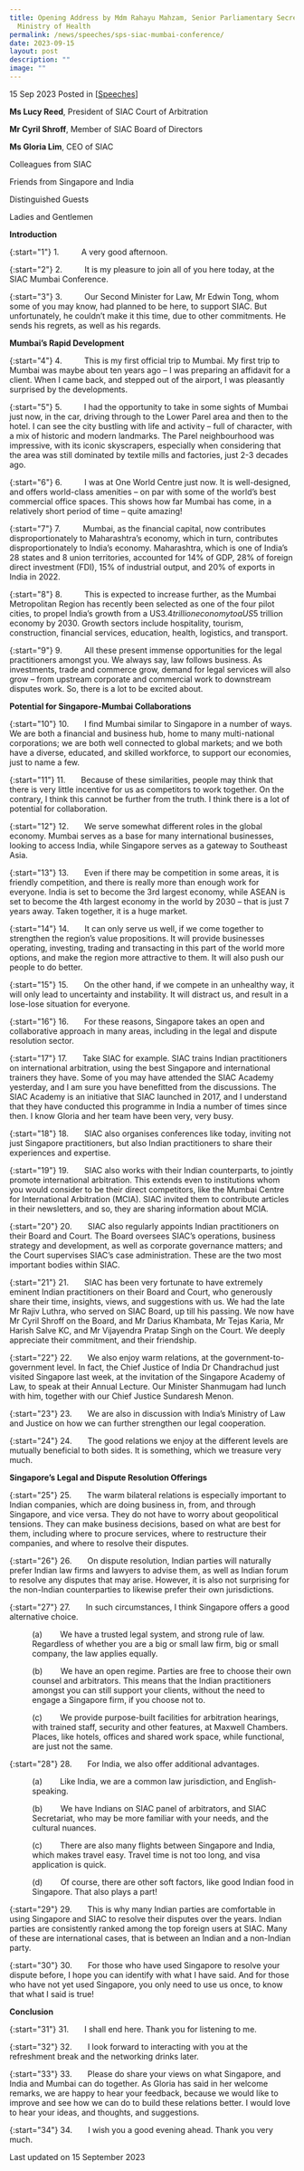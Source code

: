 ```yaml
---
title: Opening Address by Mdm Rahayu Mahzam, Senior Parliamentary Secretary of
  Ministry of Health
permalink: /news/speeches/sps-siac-mumbai-conference/
date: 2023-09-15
layout: post
description: ""
image: ""
---
```

15 Sep 2023 Posted in [[Speeches](/news/speeches)]

**Ms Lucy Reed**, President of SIAC Court of Arbitration

**Mr Cyril Shroff**, Member of SIAC Board of Directors

**Ms Gloria Lim**, CEO of SIAC

Colleagues from SIAC

Friends from Singapore and India

Distinguished Guests

Ladies and Gentlemen

**Introduction**

{:start="1"}
1.&nbsp;&nbsp;&nbsp;&nbsp;&nbsp;&nbsp;&nbsp;&nbsp;&nbsp; A very good afternoon.

{:start="2"}
2.&nbsp;&nbsp;&nbsp;&nbsp;&nbsp;&nbsp;&nbsp;&nbsp;&nbsp; It is my pleasure to join all of you here today, at the SIAC Mumbai Conference.

{:start="3"}
3.&nbsp;&nbsp;&nbsp;&nbsp;&nbsp;&nbsp;&nbsp;&nbsp;&nbsp; Our Second Minister for Law, Mr Edwin Tong, whom some of you may know, had planned to be here, to support SIAC. But unfortunately, he couldn’t make it this time, due to other commitments. He sends his regrets, as well as his regards.

**Mumbai’s Rapid Development**

{:start="4"}
4.&nbsp;&nbsp;&nbsp;&nbsp;&nbsp;&nbsp;&nbsp;&nbsp;&nbsp; This is my first official trip to Mumbai. My first trip to Mumbai was maybe about ten years ago – I was preparing an affidavit for a client. When I came back, and stepped out of the airport, I was pleasantly surprised by the developments.

{:start="5"}
5.&nbsp;&nbsp;&nbsp;&nbsp;&nbsp;&nbsp;&nbsp;&nbsp;&nbsp; I had the opportunity to take in some sights of Mumbai just now, in the car, driving through to the Lower Parel area and then to the hotel. I can see the city bustling with life and activity – full of character, with a mix of historic and modern landmarks. The Parel neighbourhood was impressive, with its iconic skyscrapers, especially when considering that the area was still dominated by textile mills and factories, just 2-3 decades ago.

{:start="6"}
6.&nbsp;&nbsp;&nbsp;&nbsp;&nbsp;&nbsp;&nbsp;&nbsp;&nbsp; I was at One World Centre just now. It is well-designed, and offers world-class amenities – on par with some of the world’s best commercial office spaces. This shows how far Mumbai has come, in a relatively short period of time – quite amazing!

{:start="7"}
7.&nbsp;&nbsp;&nbsp;&nbsp;&nbsp;&nbsp;&nbsp;&nbsp;&nbsp; Mumbai, as the financial capital, now contributes disproportionately to Maharashtra’s economy, which in turn, contributes disproportionately to India’s economy. Maharashtra, which is one of India’s 28 states and 8 union territories, accounted for 14% of GDP, 28% of foreign direct investment (FDI), 15% of industrial output, and 20% of exports in India in 2022.

{:start="8"}
8.&nbsp;&nbsp;&nbsp;&nbsp;&nbsp;&nbsp;&nbsp;&nbsp;&nbsp; This is expected to increase further, as the Mumbai Metropolitan Region has recently been selected as one of the four pilot cities, to propel India’s growth from a US$3.4 trillion economy to a US$5 trillion economy by 2030. Growth sectors include hospitality, tourism, construction, financial services, education, health, logistics, and transport.

{:start="9"}
9.&nbsp;&nbsp;&nbsp;&nbsp;&nbsp;&nbsp;&nbsp;&nbsp;&nbsp; All these present immense opportunities for the legal practitioners amongst you. We always say, law follows business. As investments, trade and commerce grow, demand for legal services will also grow – from upstream corporate and commercial work to downstream disputes work. So, there is a lot to be excited about.

**Potential for Singapore-Mumbai Collaborations**

{:start="10"}
10.&nbsp;&nbsp;&nbsp;&nbsp;&nbsp;&nbsp; I find Mumbai similar to Singapore in a number of ways. We are both a financial and business hub, home to many multi-national corporations; we are both well connected to global markets; and we both have a diverse, educated, and skilled workforce, to support our economies, just to name a few.

{:start="11"}
11.&nbsp;&nbsp;&nbsp;&nbsp;&nbsp;&nbsp; Because of these similarities, people may think that there is very little incentive for us as competitors to work together. On the contrary, I think this cannot be further from the truth. I think there is a lot of potential for collaboration.

{:start="12"}
12.&nbsp;&nbsp;&nbsp;&nbsp;&nbsp;&nbsp; We serve somewhat different roles in the global economy. Mumbai serves as a base for many international businesses, looking to access India, while Singapore serves as a gateway to Southeast Asia.

{:start="13"}
13.&nbsp;&nbsp;&nbsp;&nbsp;&nbsp;&nbsp; Even if there may be competition in some areas, it is friendly competition, and there is really more than enough work for everyone. India is set to become the 3rd largest economy, while ASEAN is set to become the 4th largest economy in the world by 2030 – that is just 7 years away. Taken together, it is a huge market.

{:start="14"}
14.&nbsp;&nbsp;&nbsp;&nbsp;&nbsp;&nbsp; It can only serve us well, if we come together to strengthen the region’s value propositions. It will provide businesses operating, investing, trading and transacting in this part of the world more options, and make the region more attractive to them. It will also push our people to do better.

{:start="15"}
15.&nbsp;&nbsp;&nbsp;&nbsp;&nbsp;&nbsp; On the other hand, if we compete in an unhealthy way, it will only lead to uncertainty and instability. It will distract us, and result in a lose-lose situation for everyone.

{:start="16"}
16.&nbsp;&nbsp;&nbsp;&nbsp;&nbsp;&nbsp; For these reasons, Singapore takes an open and collaborative approach in many areas, including in the legal and dispute resolution sector.

{:start="17"}
17.&nbsp;&nbsp;&nbsp;&nbsp;&nbsp;&nbsp; Take SIAC for example. SIAC trains Indian practitioners on international arbitration, using the best Singapore and international trainers they have. Some of you may have attended the SIAC Academy yesterday, and I am sure you have benefitted from the discussions. The SIAC Academy is an initiative that SIAC launched in 2017, and I understand that they have conducted this programme in India a number of times since then. I know Gloria and her team have been very, very busy.

{:start="18"}
18.&nbsp;&nbsp;&nbsp;&nbsp;&nbsp;&nbsp; SIAC also organises conferences like today, inviting not just Singapore practitioners, but also Indian practitioners to share their experiences and expertise.

{:start="19"}
19.&nbsp;&nbsp;&nbsp;&nbsp;&nbsp;&nbsp; SIAC also works with their Indian counterparts, to jointly promote international arbitration. This extends even to institutions whom you would consider to be their direct competitors, like the Mumbai Centre for International Arbitration (MCIA). SIAC invited them to contribute articles in their newsletters, and so, they are sharing information about MCIA.

{:start="20"}
20.&nbsp;&nbsp;&nbsp;&nbsp;&nbsp;&nbsp; SIAC also regularly appoints Indian practitioners on their Board and Court. The Board oversees SIAC’s operations, business strategy and development, as well as corporate governance matters; and the Court supervises SIAC’s case administration. These are the two most important bodies within SIAC.

{:start="21"}
21.&nbsp;&nbsp;&nbsp;&nbsp;&nbsp;&nbsp; SIAC has been very fortunate to have extremely eminent Indian practitioners on their Board and Court, who generously share their time, insights, views, and suggestions with us. We had the late Mr Rajiv Luthra, who served on SIAC Board, up till his passing. We now have Mr Cyril Shroff on the Board, and Mr Darius Khambata, Mr Tejas Karia, Mr Harish Salve KC, and Mr Vijayendra Pratap Singh on the Court. We deeply appreciate their commitment, and their friendship.

{:start="22"}
22.&nbsp;&nbsp;&nbsp;&nbsp;&nbsp;&nbsp; We also enjoy warm relations, at the government-to-government level. In fact, the Chief Justice of India Dr Chandrachud just visited Singapore last week, at the invitation of the Singapore Academy of Law, to speak at their Annual Lecture. Our Minister Shanmugam had lunch with him, together with our Chief Justice Sundaresh Menon.

{:start="23"}
23.&nbsp;&nbsp;&nbsp;&nbsp;&nbsp;&nbsp; We are also in discussion with India’s Ministry of Law and Justice on how we can further strengthen our legal cooperation.

{:start="24"}
24.&nbsp;&nbsp;&nbsp;&nbsp;&nbsp;&nbsp; The good relations we enjoy at the different levels are mutually beneficial to both sides. It is something, which we treasure very much.

**Singapore’s Legal and Dispute Resolution Offerings**

{:start="25"}
25.&nbsp;&nbsp;&nbsp;&nbsp;&nbsp;&nbsp; The warm bilateral relations is especially important to Indian companies, which are doing business in, from, and through Singapore, and vice versa. They do not have to worry about geopolitical tensions. They can make business decisions, based on what are best for them, including where to procure services, where to restructure their companies, and where to resolve their disputes.

{:start="26"}
26.&nbsp;&nbsp;&nbsp;&nbsp;&nbsp;&nbsp; On dispute resolution, Indian parties will naturally prefer Indian law firms and lawyers to advise them, as well as Indian forum to resolve any disputes that may arise. However, it is also not surprising for the non-Indian counterparties to likewise prefer their own jurisdictions.

{:start="27"}
27.&nbsp;&nbsp;&nbsp;&nbsp;&nbsp;&nbsp; In such circumstances, I think Singapore offers a good alternative choice.

<p style="margin-left: 40px">(a)&nbsp;&nbsp;&nbsp;&nbsp;&nbsp;&nbsp;&nbsp; We have a trusted legal system, and strong rule of law. Regardless of whether you are a big or small law firm, big or small company, the law applies equally.</p>

<p style="margin-left: 40px">(b)&nbsp;&nbsp;&nbsp;&nbsp;&nbsp;&nbsp;&nbsp; We have an open regime. Parties are free to choose their own counsel and arbitrators. This means that the Indian practitioners amongst you can still support your clients, without the need to engage a Singapore firm, if you choose not to.</p>

<p style="margin-left: 40px">(c)&nbsp;&nbsp;&nbsp;&nbsp;&nbsp;&nbsp;&nbsp; We provide purpose-built facilities for arbitration hearings, with trained staff, security and other features, at Maxwell Chambers. Places, like hotels, offices and shared work space, while functional, are just not the same.</p>

{:start="28"}
28.&nbsp;&nbsp;&nbsp;&nbsp;&nbsp;&nbsp; For India, we also offer additional advantages.

<p style="margin-left: 40px">(a)&nbsp;&nbsp;&nbsp;&nbsp;&nbsp;&nbsp;&nbsp; Like India, we are a common law jurisdiction, and English-speaking.</p>

<p style="margin-left: 40px">(b)&nbsp;&nbsp;&nbsp;&nbsp;&nbsp;&nbsp;&nbsp; We have Indians on SIAC panel of arbitrators, and SIAC Secretariat, who may be more familiar with your needs, and the cultural nuances.</p>

<p style="margin-left: 40px">(c)&nbsp;&nbsp;&nbsp;&nbsp;&nbsp;&nbsp;&nbsp; There are also many flights between Singapore and India, which makes travel easy. Travel time is not too long, and visa application is quick.</p>

<p style="margin-left: 40px">(d)&nbsp;&nbsp;&nbsp;&nbsp;&nbsp;&nbsp;&nbsp; Of course, there are other soft factors, like good Indian food in Singapore. That also plays a part!</p>

{:start="29"}
29.&nbsp;&nbsp;&nbsp;&nbsp;&nbsp;&nbsp; This is why many Indian parties are comfortable in using Singapore and SIAC to resolve their disputes over the years. Indian parties are consistently ranked among the top foreign users at SIAC. Many of these are international cases, that is between an Indian and a non-Indian party.

{:start="30"}
30.&nbsp;&nbsp;&nbsp;&nbsp;&nbsp;&nbsp; For those who have used Singapore to resolve your dispute before, I hope you can identify with what I have said. And for those who have not yet used Singapore, you only need to use us once, to know that what I said is true!

**Conclusion**

{:start="31"}
31.&nbsp;&nbsp;&nbsp;&nbsp;&nbsp;&nbsp; I shall end here. Thank you for listening to me.

{:start="32"}
32.&nbsp;&nbsp;&nbsp;&nbsp;&nbsp;&nbsp; I look forward to interacting with you at the refreshment break and the networking drinks later.

{:start="33"}
33.&nbsp;&nbsp;&nbsp;&nbsp;&nbsp;&nbsp; Please do share your views on what Singapore, and India and Mumbai can do together. As Gloria has said in her welcome remarks, we are happy to hear your feedback, because we would like to improve and see how we can do to build these relations better. I would love to hear your ideas, and thoughts, and suggestions.

{:start="34"}
34.&nbsp;&nbsp;&nbsp;&nbsp;&nbsp;&nbsp; I wish you a good evening ahead. Thank you very much.


<p></p><p class="right-side-updated">Last updated on 15 September 2023</p>